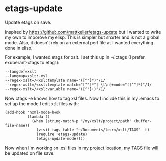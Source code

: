 etags-update
============

Update etags on save.

Inspired by https://github.com/mattkeller/etags-update but I wanted to write my own to imporove my elisp.
This is simpler but shorter and is not a global mode. Also, it doesn't rely on an external perl file as I wanted everything done in elisp.

For example, I wanted etags for xslt. I set this up in ~/.ctags (I prefer exuberant-ctags to etags):
```
--langdef=xslt
--langmap=xslt:.xsl
--regex-xslt=/<xsl:template name="([^"]*)"/1/
--regex-xslt=/<xsl:template match="[^"]*"[ \t\n]+mode="([^"]*)"/1/
--regex-xslt=/<xsl:variable name="([^"]+)"/1/
```
Now ctags -e knows how to tag xsl files. Now I include this in my .emacs to set up the mode I edit xslt files with:
```elisp
(add-hook 'nxml-mode-hook
          (lambda ()
            (when (string-match-p "/my/xslt/project/path" (buffer-file-name))
              (visit-tags-table "~/Documents/learn/xslt/TAGS"  t)
              (require 'etags-update)
              (etags-update-mode))))
```
Now when I'm working on .xsl files in my project location, my TAGS file will be updated on file save.
